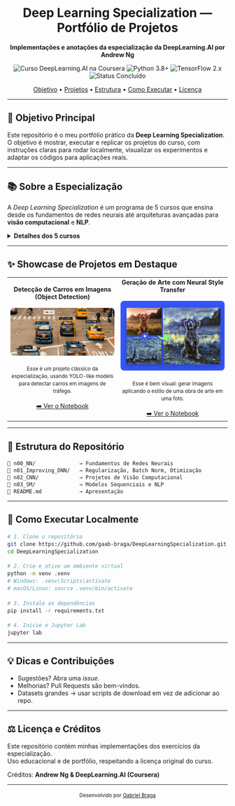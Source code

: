 <h1 align="center">Deep Learning Specialization — Portfólio de Projetos</h1>

<p align="center">
<strong>Implementações e anotações da especialização da DeepLearning.AI por Andrew Ng</strong>
</p>

<p align="center">
  <img src="https://img.shields.io/badge/DeepLearning.AI-Coursera-0056D2?style=for-the-badge&logo=coursera" alt="Curso DeepLearning.AI na Coursera">
  <img src="https://img.shields.io/badge/Python-3.8+-3776AB?style=for-the-badge&logo=python" alt="Python 3.8+">
  <img src="https://img.shields.io/badge/TensorFlow-2.x-FF6F00?style=for-the-badge&logo=tensorflow" alt="TensorFlow 2.x">
  <img src="https://img.shields.io/badge/Status-Concluído-4CAF50?style=for-the-badge" alt="Status Concluído">
</p>

<p align="center">
<a href="#-objetivo-principal">Objetivo</a> •
<a href="#-showcase-de-projetos-em-destaque">Projetos</a> •
<a href="#-estrutura-do-repositório">Estrutura</a> •
<a href="#-como-executar-localmente">Como Executar</a> •
<a href="#️-licença-e-créditos">Licença</a>
</p>

---

## 🎯 Objetivo Principal
Este repositório é o meu portfólio prático da **Deep Learning Specialization**.  
O objetivo é mostrar, executar e replicar os projetos do curso, com instruções claras para rodar localmente, visualizar os experimentos e adaptar os códigos para aplicações reais.

---

## 📚 Sobre a Especialização
A *Deep Learning Specialization* é um programa de 5 cursos que ensina desde os fundamentos de redes neurais até arquiteturas avançadas para **visão computacional** e **NLP**.

<details>
<summary><strong>Detalhes dos 5 cursos</strong></summary>

- **Neural Networks and Deep Learning**: fundamentos, forward/backward propagation, funções de ativação, primeira rede neural.  
- **Improving Deep Neural Networks**: regularização (L2, Dropout), batch norm, otimizadores (Momentum, RMSprop, Adam).  
- **Structuring Machine Learning Projects**: análise de erro, métricas e ciclo de vida de produção.  
- **Convolutional Neural Networks (CNNs)**: arquiteturas LeNet, AlexNet, VGG, ResNet e Inception aplicadas a visão computacional.  
- **Sequence Models**: RNNs, LSTMs, GRUs, embeddings e Transformers para NLP.  

</details>

---

## ✨ Showcase de Projetos em Destaque

<table>
<tr>
<td align="center" width="50%">
<strong>Detecção de Carros em Imagens (Object Detection)</strong><br/><br/>
<img src="assets/cars.png" 
     alt="Projeto 1 - Detecção de Carros" style="border-radius: 8px;" /><br/><br/>
<small>Esse é um projeto clássico da especialização, usando YOLO-like models para detectar carros em imagens de tráfego.</small><br/><br/>
<a href="https://github.com/gaab-braga/DeepLearningSpecialization/blob/main/n02_CNN/n02_Object_detec/n00_Autonomous_driving_application_Car_detection.ipynb">➡️ Ver o Notebook</a>
</td>

<td align="center" width="50%">
<strong>Geração de Arte com Neural Style Transfer</strong><br/><br/>
<img src="assets/arts.jpg" 
     alt="Projeto 2 - Geração de Arte" style="border-radius: 8px;" /><br/><br/>
<small>Esse é bem visual: gerar imagens aplicando o estilo de uma obra de arte em uma foto.</small><br/><br/>
<a href="https://github.com/gaab-braga/DeepLearningSpecialization/blob/main/n02_CNN/n03_Face_recog/n01_Art_Generation_with_Neural_Style_Transfer.ipynb">➡️ Ver o Notebook</a>
</td>
</tr>
</table>

---

## 📂 Estrutura do Repositório
```
📁 n00_NN/              → Fundamentos de Redes Neurais
📁 n01_Improving_DNN/   → Regularização, Batch Norm, Otimização
📁 n02_CNN/             → Projetos de Visão Computacional
📁 n03_SM/              → Modelos Sequenciais e NLP
📄 README.md            → Apresentação
```

---

## 🚀 Como Executar Localmente

```bash
# 1. Clone o repositório
git clone https://github.com/gaab-braga/DeepLearningSpecialization.git
cd DeepLearningSpecialization

# 2. Crie e ative um ambiente virtual
python -m venv .venv
# Windows: .venv\Scripts\activate
# macOS/Linux: source .venv/bin/activate

# 3. Instale as dependências
pip install -r requirements.txt

# 4. Inicie o Jupyter Lab
jupyter lab
```

---

## 💡 Dicas e Contribuições
- Sugestões? Abra uma *issue*.  
- Melhorias? Pull Requests são bem-vindos.  
- Datasets grandes → usar scripts de download em vez de adicionar ao repo.  

---

## ⚖️ Licença e Créditos
Este repositório contém minhas implementações dos exercícios da especialização.  
Uso educacional e de portfólio, respeitando a licença original do curso.  

Créditos: **Andrew Ng & DeepLearning.AI (Coursera)**  

---

<p align="center">
  <small>Desenvolvido por <a href="https://github.com/gaab-braga">Gabriel Braga</a></small>
</p>